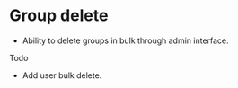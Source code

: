 Group delete
===========
 * Ability to delete groups in bulk through admin interface.

Todo
 * Add user bulk delete.
